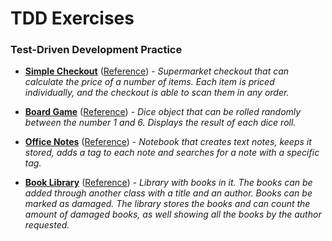 # TDD Exercises
### Test-Driven Development Practice

* [__Simple Checkout__](/simple-checkout) ([Reference](https://github.com/makersacademy/course/blob/main/tagging/simple_checkout.md)) - _Supermarket checkout that can calculate the price of a number of items. Each item is priced individually, and the checkout is able to scan them in any order._ 

* [__Board Game__](/board-game) ([Reference](https://github.com/makersacademy/course/blob/main/tagging/tdd_simple.md)) - _Dice object that can be rolled randomly between the number 1 and 6. Displays the result of each dice roll._ 

* [__Office Notes__](/office-notes) ([Reference](https://hackmd.io/s/BJbESb4Lm)) - _Notebook that creates text notes, keeps it stored, adds a tag to each note and searches for a note with a specific tag._

* [__Book Library__](/book-library/) ([Reference](https://github.com/makersacademy/skills-workshops/tree/main/object_oriented_programming/domain_modelling_alternative)) - _Library with books in it. The books can be added through another class with a title and an author. Books can be marked as damaged. The library stores the books and can count the amount of damaged books, as well showing all the books by the author requested._